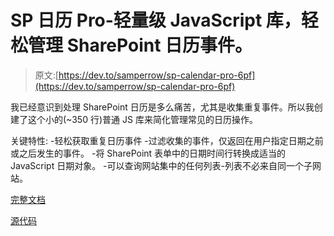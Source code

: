 # SP 日历 Pro-轻量级 JavaScript 库，轻松管理 SharePoint 日历事件。

> 原文:[https://dev.to/samperrow/sp-calendar-pro-6pf](https://dev.to/samperrow/sp-calendar-pro-6pf)

我已经意识到处理 SharePoint 日历是多么痛苦，尤其是收集重复事件。所以我创建了这个小的(~350 行)普通 JS 库来简化管理常见的日历操作。

关键特性:
-轻松获取重复日历事件
-过滤收集的事件，仅返回在用户指定日期之前或之后发生的事件。
-将 SharePoint 表单中的日期时间行转换成适当的 JavaScript 日期对象。
-可以查询网站集中的任何列表-列表不必来自同一个子网站。

[完整文档](https://spcalendarpro.sharepointhacks.com/)

[源代码](https://github.com/samperrow/SPCalendarPro)